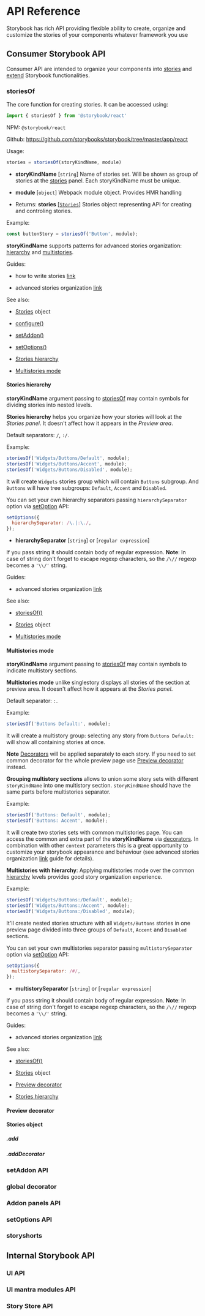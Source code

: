# API Reference

Storybook has rich API providing flexible ability to create, organize and customize the stories of your components whatever framework you use

## Consumer Storybook API

Consumer API are intended to organize your components into [stories](docs/structure) and [extend](guide/creating_addons) Storybook functionalities. 

### storiesOf

The core function for creating stories. It can be accessed using:

```js
import { storiesOf } from '@storybook/react'
```

NPM: `@storybook/react`

Github: https://github.com/storybooks/storybook/tree/master/app/react

Usage:

```js
stories = storiesOf(storyKindName, module)
```

- **storyKindName** [`string`] Name of stories set. Will be shown as group of stories at the [stories](/structure#stories_panel) panel. Each storyKindName must be unique.

- **module** [`object`] Webpack module object. Provides HMR handling

- Returns: **stories** [[`Stories`]](api#stories) Stories object representing API for creating and controling stories.

Example:

```js
const buttonStory = storiesOf('Button', module);
```

**storyKindName** supports patterns for advanced stories organization: [hierarchy](api#stories_hierarchy) and [multistories](api#multistories_mode).

Guides:

- how to write stories [link](guides/??)

- advanced stories organization [link](guides/??) 

See also:

- [Stories](api#stories) object

- [configure()](api#configure)

- [setAddon()](api#setsddon)

- [setOptions()](api#setoptions)

- [Stories hierarchy](api#stories_hierarchy)

- [Multistories mode](api#multistories_mode)


#### Stories hierarchy

**storyKindName** argument passing to [storiesOf](api#storiesof) may contain symbols for dividing stories into nested levels. 

**Stories hierarchy** helps you organize how your stories will look at the *Stories panel*. It doesn't affect how it appears in the *Preview area*.

Default separators: `/`, `:/`.

Example:

```js
storiesOf('Widgets/Buttons/Default', module);
storiesOf('Widgets/Buttons/Accent', module);
storiesOf('Widgets/Buttons/Disabled', module);
```

It will create `Widgets` stories group which will contain `Buttons` subgroup. And `Buttons` will have tree subgroups: `Default`, `Accent` and `Disabled`.

You can set your own hierarchy separators passing `hierarchySeparator` option via [setOption](api#setoptins) API:

```js
setOptions({
  hierarchySeparator: /\.|:\./,
});
```

- **hierarchySeparator** [`string`] or [`regular expression`]

If you pass string it should contain body of regular expression.
**Note**: In case of string don't forget to escape regexp characters, so the `/\//` regexp becomes a `'\\/'` string.

Guides:

- advanced stories organization [link](guides/??) 

See also:

- [storiesOf()](api#storiesof)

- [Stories](api#stories) object

- [Multistories mode](api#multistories_mode)


#### Multistories mode

**storyKindName** argument passing to [storiesOf](api#storiesof) may contain symbols to indicate multistory sections.

**Multistories mode** unlike singlestory displays all stories of the section at preview area. It doesn't affect how it appears at the *Stories panel*.

Default separator: `:`.

Example:

```js
storiesOf('Buttons Default:', module);
```

It will create a multistory group: selecting any story from `Buttons Default:` will show all containing stories at once.

**Note** [Decorators](api#global_decorator) will be applied separately to each story. If you need to set common decorator for the whole preview page use [Preview decorator](api#preview_decorator) instead.

**Grouping multistory sections** allows to union some story sets with different `storyKindName` into one multistory section. `storyKindName` should have the same parts before multistories separator.

Example:

```js
storiesOf('Buttons: Default', module);
storiesOf('Buttons: Accent', module);
```

It will create two stories sets with common multistories page. You can access the common and extra part of the **storyKindName** via [decorators](api#global_decorator). In combination with other `context` parameters this is a great opportunity to customize your storybook appearance and behaviour (see advanced stories organization [link](guides/??) guide for details).

**Multistories with hierarchy**: Applying multistories mode over the common [hierarchy](api#stories_hierarchy) levels provides good story organization experience.

Example:

```js
storiesOf('Widgets/Buttons:/Default', module);
storiesOf('Widgets/Buttons:/Accent', module);
storiesOf('Widgets/Buttons:/Disabled', module);
```

It'll create nested stories structure with all `Widgets/Buttons` stories in one preview page divided into three groups of `Default`, `Accent` and `Disabled` sections.

You can set your own multistories separator passing `multistorySeparator` option via [setOption](api#setoptions) API:

```js
setOptions({
  multistorySeparator: /#/,
});
```

- **multistorySeparator** [`string`] or [`regular expression`]

If you pass string it should contain body of regular expression.
**Note**: In case of string don't forget to escape regexp characters, so the `/\//` regexp becomes a `'\\/'` string.


Guides:

- advanced stories organization [link](guides/??) 

See also:

- [storiesOf()](api#storiesof)

- [Stories](api#stories) object

- [Preview decorator](api#preview_decorator)

- [Stories hierarchy](api#stories_hierarchy)


#### Preview decorator

#### Stories object

##### .add

##### .addDecorator


### setAddon API

### global decorator

### Addon panels API

### setOptions API

### storyshorts

## Internal Storybook API

### UI API

### UI mantra modules API

### Story Store API
